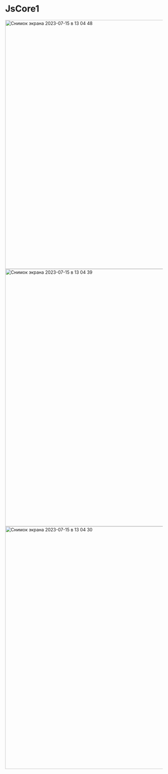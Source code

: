# JsCore1
<img width="793" alt="Снимок экрана 2023-07-15 в 13 04 48" src="https://github.com/ValeriyBobrov/JsCore1/assets/130998200/87a6061d-6457-4a25-b062-5def43d1330c">
<img width="820" alt="Снимок экрана 2023-07-15 в 13 04 39" src="https://github.com/ValeriyBobrov/JsCore1/assets/130998200/a62dc7be-afec-4c9d-89ea-0ad93cce53f0">
<img width="773" alt="Снимок экрана 2023-07-15 в 13 04 30" src="https://github.com/ValeriyBobrov/JsCore1/assets/130998200/2cb4587e-cdb8-4715-a27c-4fe7428d2224">
